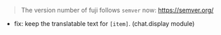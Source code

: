> The version number of fuji follows `semver` now: https://semver.org/ 
 
- fix: keep the translatable text for `[item]`. (chat.display module)